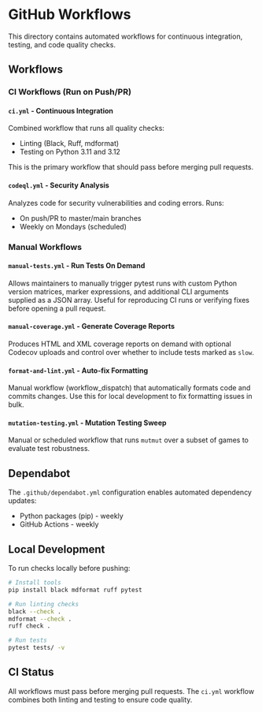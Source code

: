 # GitHub Workflows

This directory contains automated workflows for continuous integration, testing, and code quality checks.

## Workflows

### CI Workflows (Run on Push/PR)

#### `ci.yml` - Continuous Integration

Combined workflow that runs all quality checks:

- Linting (Black, Ruff, mdformat)
- Testing on Python 3.11 and 3.12

This is the primary workflow that should pass before merging pull requests.

#### `codeql.yml` - Security Analysis

Analyzes code for security vulnerabilities and coding errors. Runs:

- On push/PR to master/main branches
- Weekly on Mondays (scheduled)

### Manual Workflows

#### `manual-tests.yml` - Run Tests On Demand

Allows maintainers to manually trigger pytest runs with custom Python version matrices, marker expressions, and
additional CLI arguments supplied as a JSON array. Useful for reproducing CI runs or verifying fixes before opening a
pull request.

#### `manual-coverage.yml` - Generate Coverage Reports

Produces HTML and XML coverage reports on demand with optional Codecov uploads and control over whether to include tests
marked as `slow`.

#### `format-and-lint.yml` - Auto-fix Formatting

Manual workflow (workflow_dispatch) that automatically formats code and commits changes. Use this for local development
to fix formatting issues in bulk.

#### `mutation-testing.yml` - Mutation Testing Sweep

Manual or scheduled workflow that runs `mutmut` over a subset of games to evaluate test robustness.

## Dependabot

The `.github/dependabot.yml` configuration enables automated dependency updates:

- Python packages (pip) - weekly
- GitHub Actions - weekly

## Local Development

To run checks locally before pushing:

```bash
# Install tools
pip install black mdformat ruff pytest

# Run linting checks
black --check .
mdformat --check .
ruff check .

# Run tests
pytest tests/ -v
```

## CI Status

All workflows must pass before merging pull requests. The `ci.yml` workflow combines both linting and testing to ensure
code quality.

